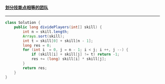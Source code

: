 #### <a href="https://leetcode.cn/problems/divide-players-into-teams-of-equal-skill/">划分技能点相等的团队</a>

--------------

```java
class Solution {
    public long dividePlayers(int[] skill) {
        int n = skill.length;
        Arrays.sort(skill);
        int t = skill[0] + skill[n - 1];
        long res = 0;
        for (int i  = 0, j = n - 1; i < j; i ++, j --) {
            if (skill[i] + skill[j] != t) return -1;
            res += (long) skill[i] * skill[j]; 
        }
        return res;
    }
}
```

